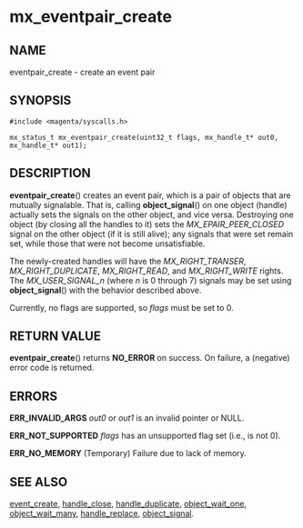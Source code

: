 # mx_eventpair_create

## NAME

eventpair_create - create an event pair

## SYNOPSIS

```
#include <magenta/syscalls.h>

mx_status_t mx_eventpair_create(uint32_t flags, mx_handle_t* out0, mx_handle_t* out1);
```

## DESCRIPTION

**eventpair_create**() creates an event pair, which is a pair of objects that
are mutually signalable. That is, calling **object_signal**() on one object
(handle) actually sets the signals on the other object, and vice versa.
Destroying one object (by closing all the handles to it) sets the
*MX_EPAIR_PEER_CLOSED* signal on the other object (if it is still alive); any
signals that were set remain set, while those that were not become
unsatisfiable.

The newly-created handles will have the *MX_RIGHT_TRANSER*,
*MX_RIGHT_DUPLICATE*, *MX_RIGHT_READ*, and *MX_RIGHT_WRITE* rights. The
*MX_USER_SIGNAL_n* (where *n* is 0 through 7) signals may be set using
**object_signal**() with the behavior described above.

Currently, no flags are supported, so *flags* must be set to 0.

## RETURN VALUE

**eventpair_create**() returns **NO_ERROR** on success. On failure, a (negative)
error code is returned.

## ERRORS

**ERR_INVALID_ARGS**  *out0* or *out1* is an invalid pointer or NULL.

**ERR_NOT_SUPPORTED**  *flags* has an unsupported flag set (i.e., is not 0).

**ERR_NO_MEMORY**  (Temporary) Failure due to lack of memory.

## SEE ALSO

[event_create](event_create.md),
[handle_close](handle_close.md),
[handle_duplicate](handle_duplicate.md),
[object_wait_one](object_wait_one.md),
[object_wait_many](object_wait_many.md),
[handle_replace](handle_replace.md),
[object_signal](object_signal.md).
